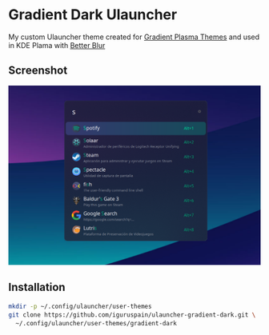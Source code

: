 # Gradient Dark Ulauncher

My custom Ulauncher theme created for [Gradient Plasma Themes](https://github.com/L4ki/Gradient-Plasma-Themes) and used in KDE Plama with [Better Blur](https://github.com/taj-ny/kwin-effects-forceblur)

## Screenshot
![](https://github.com/iguruspain/ulauncher-gradient-dark/blob/5221f598ce9378a34e2c955579ebb318e074f2ea/ulauncher-gradient-dark.png)

## Installation

```sh
mkdir -p ~/.config/ulauncher/user-themes
git clone https://github.com/iguruspain/ulauncher-gradient-dark.git \
  ~/.config/ulauncher/user-themes/gradient-dark
```
